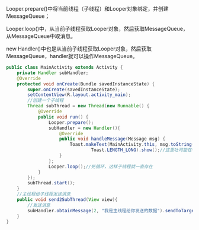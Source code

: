 Looper.prepare()中将当前线程（子线程）和Looper对象绑定，并创建MessageQueue；

Looper.loop()中，从当前子线程获取Looper对象，然后获取MessageQueue，从MessageQueue中取消息。

new Handler()中也是从当前子线程获取Looper对象，然后获取MessageQueue，handler就可以操作MessageQueue。

```java
public class MainActivity extends Activity {
    private Handler subHandler;
    @Override
    protected void onCreate(Bundle savedInstanceState) {
        super.onCreate(savedInstanceState);
        setContentView(R.layout.activity_main);
        //创建一个子线程
        Thread subThread = new Thread(new Runnable() {
            @Override
            public void run() {
                Looper.prepare();
                subHandler = new Handler(){
                    @Override
                    public void handleMessage(Message msg) {
                        Toast.makeText(MainActivity.this, msg.toString(), 
                                Toast.LENGTH_LONG).show();//这里吐司能在子线程使用，是因为吐司是需要loop环境
                    }
                };
                Looper.loop();//死循环，这样子线程就一直存在
            }
        });
        subThread.start();
    }
    //主线程给子线程发送消息
    public void send2SubThread(View view){
        //发送消息
        subHandler.obtainMessage(2, "我是主线程给你发送的数据").sendToTarget();
    }
}
```
